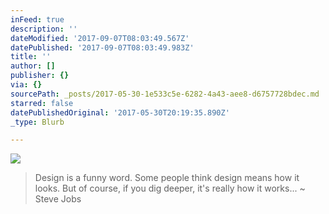 ```yaml
---
inFeed: true
description: ''
dateModified: '2017-09-07T08:03:49.567Z'
datePublished: '2017-09-07T08:03:49.983Z'
title: ''
author: []
publisher: {}
via: {}
sourcePath: _posts/2017-05-30-1e533c5e-6282-4a43-aee8-d6757728bdec.md
starred: false
datePublishedOriginal: '2017-05-30T20:19:35.890Z'
_type: Blurb

---
```

![](https://the-grid-user-content.s3-us-west-2.amazonaws.com/83bdc04e-c9d4-45f2-baaa-003c356e96d7.jpg)

> Design is a funny word. Some people think design means how it looks. But of course, if you dig deeper, it's really how it works... ~ Steve Jobs
>